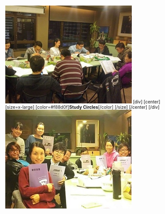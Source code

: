 ![](study3.jpg)
[div]
[center]
[size=x-large]
[color=#f88d0f]**​Study Circles**[/color]
[/size]
[/center]
[/div]
![](study4.jpg)
